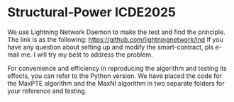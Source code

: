 # Structural-Power ICDE2025
We use Lightning Network Daemon to make the test and find the principle. The link is as the following:
https://github.com/lightningnetwork/lnd
If you have any question about setting up and modify the smart-contract, pls e-mail me. I will try my best to address the problem.

For convenience and efficiency in reproducing the algorithm and testing its effects, you can refer to the Python version. We have placed the code for the MaxPTE algorithm and the MaxNI algorithm in two separate folders for your reference and testing.
